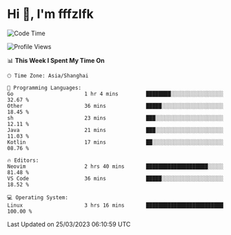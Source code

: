 # Hi 👋, I'm fffzlfk

<!--START_SECTION:waka-->
![Code Time](http://img.shields.io/badge/Code%20Time-116%20hrs%2050%20mins-blue)

![Profile Views](http://img.shields.io/badge/Profile%20Views-0-blue)

📊 **This Week I Spent My Time On** 

```text
🕑︎ Time Zone: Asia/Shanghai

💬 Programming Languages: 
Go                       1 hr 4 mins         ████████░░░░░░░░░░░░░░░░░   32.67 % 
Other                    36 mins             █████░░░░░░░░░░░░░░░░░░░░   18.45 % 
sh                       23 mins             ███░░░░░░░░░░░░░░░░░░░░░░   12.11 % 
Java                     21 mins             ███░░░░░░░░░░░░░░░░░░░░░░   11.03 % 
Kotlin                   17 mins             ██░░░░░░░░░░░░░░░░░░░░░░░   08.76 % 

🔥 Editors: 
Neovim                   2 hrs 40 mins       ████████████████████░░░░░   81.48 % 
VS Code                  36 mins             █████░░░░░░░░░░░░░░░░░░░░   18.52 % 

💻 Operating System: 
Linux                    3 hrs 16 mins       █████████████████████████   100.00 % 
```


 Last Updated on 25/03/2023 06:10:59 UTC
<!--END_SECTION:waka-->
